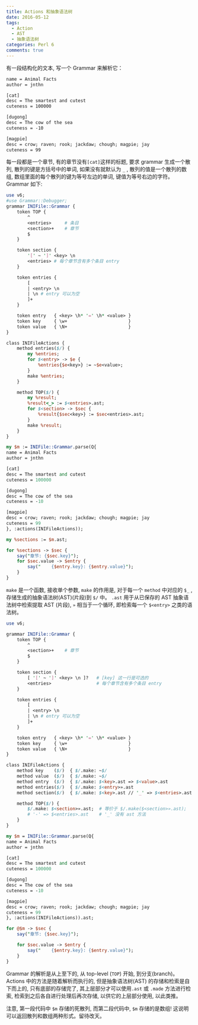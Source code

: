 ```yaml
---
title: Actions 和抽象语法树
date: 2016-05-12
tags: 
  - Action
  - AST
  - 抽象语法树
categories: Perl 6
comments: true
---
```




有一段结构化的文本, 写一个 Grammar 来解析它：

``` txt
name = Animal Facts
author = jnthn

[cat]
desc = The smartest and cutest
cuteness = 100000

[dugong]
desc = The cow of the sea
cuteness = -10

[magpie]
desc = crow; raven; rook; jackdaw; chough; magpie; jay
cuteness = 99
```

每一段都是一个章节, 有的章节没有`[cat]`这样的标题, 要求 grammar 生成一个散列, 散列的键是方括号中的单词, 如果没有就默认为 `_` , 散列的值是一个散列的数组, 数组里面的每个散列的键为等号左边的单词, 键值为等号右边的字符。Grammar 如下:



``` perl
use v6;
#use Grammar::Debugger;
grammar INIFile::Grammar {
    token TOP {
        ^
        <entries>     # 条目
        <section>+    # 章节
        $
    }

    token section {
        '[' ~ ']' <key> \n
        <entries> # 每个章节含有多个条目 entry
    }

    token entries {
        [
        | <entry> \n
        | \n # entry 可以为空
        ]+
    }

    token entry   { <key> \h* '=' \h* <value> }
    token key     { \w+                       }
    token value   { \N+                       }
}

class INIFileActions {
    method entries($/) {
        my %entries;
        for $<entry> -> $e {
            %entries{$e<key>} := ~$e<value>;
        }
        make %entries;
    }

    method TOP($/) {
        my %result;
        %result<_> := $<entries>.ast;
        for $<section> -> $sec {
            %result{$sec<key>} := $sec<entries>.ast;
        }
        make %result;
    }
}

my $m := INIFile::Grammar.parse(Q{
name = Animal Facts
author = jnthn

[cat]
desc = The smartest and cutest
cuteness = 100000

[dugong]
desc = The cow of the sea
cuteness = -10

[magpie]
desc = crow; raven; rook; jackdaw; chough; magpie; jay
cuteness = 99
}, :actions(INIFileActions));

my %sections := $m.ast;

for %sections -> $sec {
    say("章节: {$sec.key}");
    for $sec.value -> $entry {
        say("    {$entry.key}: {$entry.value}");
    }
}

```

`make` 是一个函数, 接收单个参数, `make` 的作用是, 对于每一个 `method` 中对应的 `$_` , 存储生成的抽象语法树(AST)(片段)到 `$/` 中。 `.ast` 用于从已保存的 AST 抽象语法树中检索提取 AST (片段), `»` 相当于一个循环, 即检索每一个 `$<entry>` 之类的语法树。

``` perl
use v6;

grammar INIFile::Grammar {
    token TOP {
        ^
        <section>+    # 章节
        $
    }

    token section {
        [ '[' ~ ']' <key> \n ]?   # [key] 这一行是可选的
        <entries>                 # 每个章节含有多个条目 entry
    }

    token entries {
        [
        | <entry> \n
        | \n # entry 可以为空
        ]+
    }

    token entry   { <key> \h* '=' \h* <value> }
    token key     { \w+                       }
    token value   { \N+                       }
}

class INIFileActions {
    method key    ($/)  { $/.make: ~$/                                 }
    method value  ($/)  { $/.make: ~$/                                 }
    method entry  ($/)  { $/.make: $<key>.ast => $<value>.ast          }
    method entries($/)  { $/.make: $<entry>».ast                       }
    method section($/)  { $/.make: $<key>.ast // '_' => $<entries>.ast } # 如果 key 不存在就默认为 `_`

    method TOP($/) {
        $/.make: $<section>».ast;  # 等价于 $/.make($<section>».ast);
        # '-' => $<entries>.ast    # '_' 没有 ast 方法
    }
}

my $m = INIFile::Grammar.parse(Q{
name = Animal Facts
author = jnthn

[cat]
desc = The smartest and cutest
cuteness = 100000

[dugong]
desc = The cow of the sea
cuteness = -10

[magpie]
desc = crow; raven; rook; jackdaw; chough; magpie; jay
cuteness = 99
}, :actions(INIFileActions)).ast;

for @$m -> $sec {
    say("章节: {$sec.key}");

    for $sec.value -> $entry {
        say("    {$entry.key}: {$entry.value}");
    }
}
```

Grammar 的解析是从上至下的, 从 top-level (`TOP`) 开始, 到分支(branch)。 Actions 中的方法是随着解析而执行的, 但是抽象语法树(AST) 的存储和检索是自下而上的, 只有底部的存储完了, 其上层部分才可以使用`.ast` 或 `.made` 方法进行检索, 检索到之后各自进行处理后再次存储, 以供它的上层部分使用, 以此类推。


注意, 第一段代码中 `$m` 存储的死散列, 而第二段代码中, `$m` 存储的是数组! 这说明可以返回散列和数组两种形式。留待改天。
